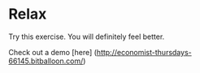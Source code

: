 # Relax
Try this exercise. You will definitely feel better.

Check out a demo [here] (http://economist-thursdays-66145.bitballoon.com/)
